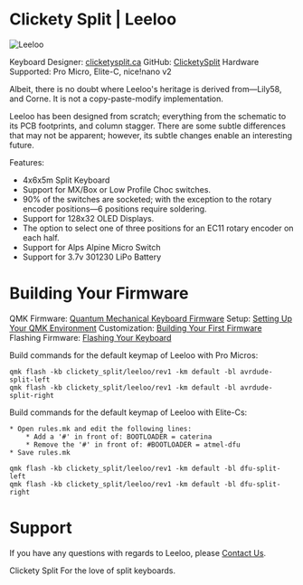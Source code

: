 # Clickety Split | Leeloo

![Leeloo](https://cdn.shopify.com/s/files/1/0599/3460/5491/files/Leeloo-rev1.0-w.jpg?v=1646798726)

Keyboard Designer: [clicketysplit.ca](https://clicketysplit.ca)
GitHub: [ClicketySplit](https://github.com/ClicketySplit)
Hardware Supported: Pro Micro, Elite-C, nice!nano v2

Albeit, there is no doubt where Leeloo's heritage is derived from—Lily58, and Corne.  It is not a copy-paste-modify implementation.

Leeloo has been designed from scratch; everything from the schematic to its PCB footprints, and column stagger. There are some subtle differences that may not be apparent; however, its subtle changes enable an interesting future.

Features:
* 4x6x5m Split Keyboard
* Support for MX/Box or Low Profile Choc switches.
* 90% of the switches are socketed; with the exception to the rotary encoder positions—6 positions require soldering.
* Support for 128x32 OLED Displays.
* The option to select one of three positions for an EC11 rotary encoder on each half.
* Support for Alps Alpine Micro Switch
* Support for 3.7v 301230 LiPo Battery

# Building Your Firmware
QMK Firmware: [Quantum Mechanical Keyboard Firmware](https://docs.qmk.fm/#/)
Setup: [Setting Up Your QMK Environment](https://docs.qmk.fm/#/newbs_getting_started)
Customization: [Building Your First Firmware](https://docs.qmk.fm/#/newbs_building_firmware)
Flashing Firmware: [Flashing Your Keyboard](https://docs.qmk.fm/#/newbs_flashing)

Build commands for the default keymap of Leeloo with Pro Micros:

    qmk flash -kb clickety_split/leeloo/rev1 -km default -bl avrdude-split-left
    qmk flash -kb clickety_split/leeloo/rev1 -km default -bl avrdude-split-right


Build commands for the default keymap of Leeloo with Elite-Cs:

    * Open rules.mk and edit the following lines:
        * Add a '#' in front of: BOOTLOADER = caterina
        * Remove the '#' in front of: #BOOTLOADER = atmel-dfu
    * Save rules.mk

    qmk flash -kb clickety_split/leeloo/rev1 -km default -bl dfu-split-left
    qmk flash -kb clickety_split/leeloo/rev1 -km default -bl dfu-split-right


# Support
If you have any questions with regards to Leeloo, please [Contact Us](https://clicketysplit.ca/pages/contact-us).

Clickety Split
For the love of split keyboards.
